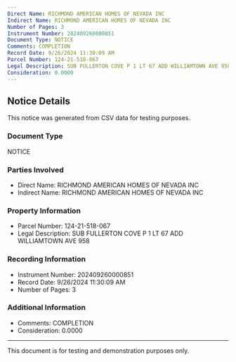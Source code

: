 ```yaml
---
Direct Name: RICHMOND AMERICAN HOMES OF NEVADA INC
Indirect Name: RICHMOND AMERICAN HOMES OF NEVADA INC
Number of Pages: 3
Instrument Number: 202409260000851
Document Type: NOTICE
Comments: COMPLETION
Record Date: 9/26/2024 11:30:09 AM
Parcel Number: 124-21-518-067
Legal Description: SUB FULLERTON COVE P 1 LT 67 ADD WILLIAMTOWN AVE 958
Consideration: 0.0000
---
```


## Notice Details

This notice was generated from CSV data for testing purposes.

### Document Type
NOTICE

### Parties Involved
- Direct Name: RICHMOND AMERICAN HOMES OF NEVADA INC
- Indirect Name: RICHMOND AMERICAN HOMES OF NEVADA INC

### Property Information
- Parcel Number: 124-21-518-067
- Legal Description: SUB FULLERTON COVE P 1 LT 67 ADD WILLIAMTOWN AVE 958

### Recording Information
- Instrument Number: 202409260000851
- Record Date: 9/26/2024 11:30:09 AM
- Number of Pages: 3

### Additional Information
- Comments: COMPLETION
- Consideration: 0.0000

---

This document is for testing and demonstration purposes only.
